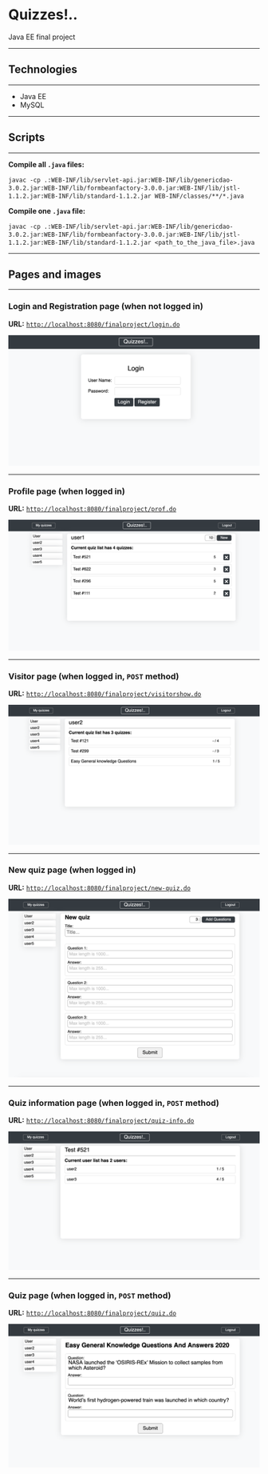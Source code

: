 # Quizzes!..

Java EE final project

***

## Technologies

***

- Java EE
- MySQL

***

## Scripts

***

**Compile all `.java` files:**

```!#/zsh
javac -cp .:WEB-INF/lib/servlet-api.jar:WEB-INF/lib/genericdao-3.0.2.jar:WEB-INF/lib/formbeanfactory-3.0.0.jar:WEB-INF/lib/jstl-1.1.2.jar:WEB-INF/lib/standard-1.1.2.jar WEB-INF/classes/**/*.java
```

**Compile one `.java` file:**

```!#/zsh
javac -cp .:WEB-INF/lib/servlet-api.jar:WEB-INF/lib/genericdao-3.0.2.jar:WEB-INF/lib/formbeanfactory-3.0.0.jar:WEB-INF/lib/jstl-1.1.2.jar:WEB-INF/lib/standard-1.1.2.jar <path_to_the_java_file>.java
```

***

## Pages and images

***

### **Login** and **Registration** page (when not logged in)

**URL:** [`http://localhost:8080/finalproject/login.do`](http://localhost:8080/finalproject/login.do)

![Login](README/login.png)

***

### **Profile** page (when logged in)

**URL:** [`http://localhost:8080/finalproject/prof.do`](http://localhost:8080/finalproject/prof.do)

![Profile](README/prof.png)

***

### **Visitor** page (when logged in, `POST` method)

**URL:** [`http://localhost:8080/finalproject/visitorshow.do`](http://localhost:8080/finalproject/visitorshow.do)

![Visitor](README/visitor.png)

***

### **New quiz** page (when logged in)

**URL:** [`http://localhost:8080/finalproject/new-quiz.do`](http://localhost:8080/finalproject/new-quiz.do)

![New quiz](README/new_quiz.png)

***

### **Quiz information** page (when logged in, `POST` method)

**URL:** [`http://localhost:8080/finalproject/quiz-info.do`](http://localhost:8080/finalproject/quiz-info.do)

![Quiz information](README/quiz_info.png)

***

### **Quiz** page (when logged in, `POST` method)

**URL:** [`http://localhost:8080/finalproject/quiz.do`](http://localhost:8080/finalproject/quiz.do)

![Quiz](README/quiz.png)
